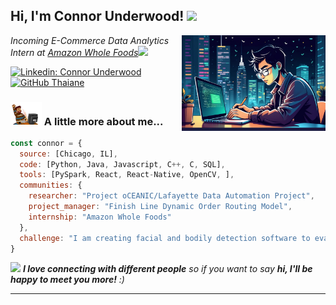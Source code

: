 <h2> Hi, I'm Connor Underwood! <img src="https://media.giphy.com/media/mGcNjsfWAjY5AEZNw6/giphy.gif" width="50"></h2>
<img align='right' src="./images/connor_study.jpg" width="230">
<p><em>Incoming E-Commerce Data Analytics Intern at <a href="http://www.unb.br">Amazon Whole Foods</a><img src="https://www.wholefoodsmarket.com/" width="30"></br>


</em></p>

[![Linkedin: Connor Underwood](https://img.shields.io/badge/-thaianebraga-blue?style=flat-square&logo=Linkedin&logoColor=white&link=https://www.linkedin.com/in/thaianebraga/)](https://www.linkedin.com/in/connorunderwood2004)
[![GitHub Thaiane](https://img.shields.io/github/followers/thaiane?label=follow&style=social)](https://github.com/Thaiane)


### <img src="./gifs/mad.gif" width="50"> A little more about me...  

```javascript
const connor = {
  source: [Chicago, IL],
  code: [Python, Java, Javascript, C++, C, SQL],
  tools: [PySpark, React, React-Native, OpenCV, ],
  communities: {
    researcher: "Project oCEANIC/Lafayette Data Automation Project",
    project_manager: "Finish Line Dynamic Order Routing Model",
    internship: "Amazon Whole Foods"
  },
  challenge: "I am creating facial and bodily detection software to evaluate the form of gym exercises"
}
```

<img src="https://media.giphy.com/media/LnQjpWaON8nhr21vNW/giphy.gif" width="60"> <em><b>I love connecting with different people</b> so if you want to say <b>hi, I'll be happy to meet you more!</b> :)</em>

---

